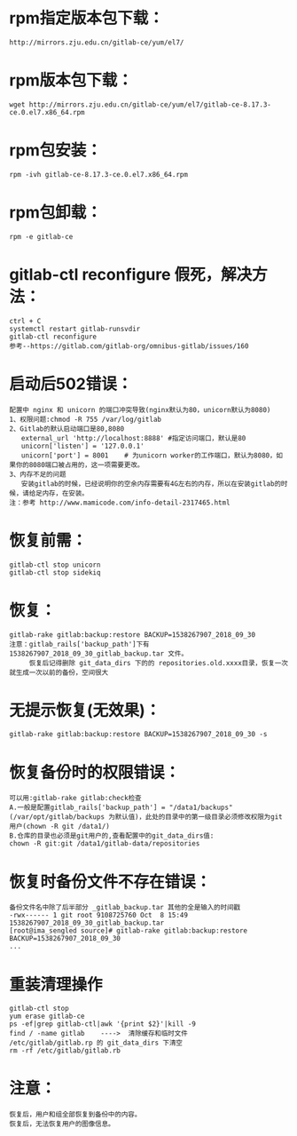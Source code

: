 # rpm指定版本包下载：
    http://mirrors.zju.edu.cn/gitlab-ce/yum/el7/



# rpm版本包下载：
    wget http://mirrors.zju.edu.cn/gitlab-ce/yum/el7/gitlab-ce-8.17.3-ce.0.el7.x86_64.rpm

# rpm包安装：
    rpm -ivh gitlab-ce-8.17.3-ce.0.el7.x86_64.rpm

# rpm包卸载：
    rpm -e gitlab-ce

# gitlab-ctl reconfigure 假死，解决方法：
    ctrl + C
    systemctl restart gitlab-runsvdir
    gitlab-ctl reconfigure
    参考--https://gitlab.com/gitlab-org/omnibus-gitlab/issues/160



# 启动后502错误：
    配置中 nginx 和 unicorn 的端口冲突导致(nginx默认为80，unicorn默认为8080)
    1、权限问题:chmod -R 755 /var/log/gitlab
    2、Gitlab的默认启动端口是80,8080
       external_url 'http://localhost:8888' #指定访问端口，默认是80
       unicorn['listen'] = '127.0.0.1'
       unicorn['port'] = 8001    # 为unicorn worker的工作端口，默认为8080，如果你的8080端口被占用的，这一项需要更改。
    3、内存不足的问题
       安装gitlab的时候，已经说明你的空余内存需要有4G左右的内存，所以在安装gitlab的时候，请给足内存，在安装。
    注：参考 http://www.mamicode.com/info-detail-2317465.html




# 恢复前需：
    gitlab-ctl stop unicorn
    gitlab-ctl stop sidekiq

# 恢复：
    gitlab-rake gitlab:backup:restore BACKUP=1538267907_2018_09_30
    注意：gitlab_rails['backup_path']下有 1538267907_2018_09_30_gitlab_backup.tar 文件。
         恢复后记得删除 git_data_dirs 下的的 repositories.old.xxxx目录，恢复一次就生成一次以前的备份，空间很大


# 无提示恢复(无效果)：
    gitlab-rake gitlab:backup:restore BACKUP=1538267907_2018_09_30 -s


# 恢复备份时的权限错误：
    可以用:gitlab-rake gitlab:check检查
    A.一般是配置gitlab_rails['backup_path'] = "/data1/backups"(/var/opt/gitlab/backups 为默认值)，此处的目录中的第一级目录必须修改权限为git用户(chown -R git /data1/)
    B.仓库的目录也必须是git用户的,查看配置中的git_data_dirs值:
    chown -R git:git /data1/gitlab-data/repositories

# 恢复时备份文件不存在错误：
    备份文件名中除了后半部分 _gitlab_backup.tar 其他的全是输入的时间戳
    -rwx------ 1 git root 9108725760 Oct  8 15:49 1538267907_2018_09_30_gitlab_backup.tar
    [root@ima_sengled source]# gitlab-rake gitlab:backup:restore BACKUP=1538267907_2018_09_30
    ...
    
# 重装清理操作
    gitlab-ctl stop
    yum erase gitlab-ce
    ps -ef|grep gitlab-ctl|awk '{print $2}'|kill -9
    find / -name gitlab    ---->  清除缓存和临时文件
    /etc/gitlab/gitlab.rp 的 git_data_dirs 下清空
    rm -rf /etc/gitlab/gitlab.rb

# 注意：
    恢复后，用户和组全部恢复到备份中的内容。
    恢复后，无法恢复用户的图像信息。


